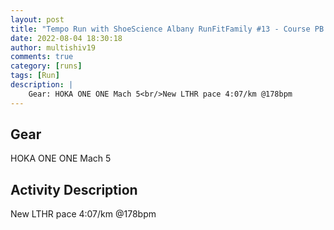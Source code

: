 ```yaml
---
layout: post
title: "Tempo Run with ShoeScience Albany RunFitFamily #13 - Course PB "
date: 2022-08-04 18:30:18
author: multishiv19
comments: true
category: [runs]
tags: [Run]
description: |
    Gear: HOKA ONE ONE Mach 5<br/>New LTHR pace 4:07/km @178bpm
---
```


## Gear
HOKA ONE ONE Mach 5

## Activity Description
New LTHR pace 4:07/km @178bpm


<div width='100%' class='strava-embed-placeholder' data-embed-type='activity' data-embed-id='7579846288'></div>
<script src='https://strava-embeds.com/embed.js'></script>
